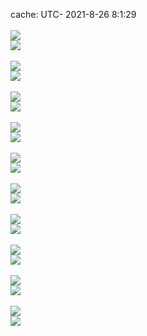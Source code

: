 cache: UTC- 2021-8-26 8:1:29<br/><br/>![](./default/langCompos.svg)<br/>![](./default/tagsstat.svg)<br/><br/>![](./solarized/langCompos.svg)<br/>![](./solarized/tagsstat.svg)<br/><br/>![](./solarized_dark/langCompos.svg)<br/>![](./solarized_dark/tagsstat.svg)<br/><br/>![](./vue/langCompos.svg)<br/>![](./vue/tagsstat.svg)<br/><br/>![](./dracula/langCompos.svg)<br/>![](./dracula/tagsstat.svg)<br/><br/>![](./monokai/langCompos.svg)<br/>![](./monokai/tagsstat.svg)<br/><br/>![](./nord_bright/langCompos.svg)<br/>![](./nord_bright/tagsstat.svg)<br/><br/>![](./nord_dark/langCompos.svg)<br/>![](./nord_dark/tagsstat.svg)<br/><br/>![](./github/langCompos.svg)<br/>![](./github/tagsstat.svg)<br/><br/>![](./github_dark/langCompos.svg)<br/>![](./github_dark/tagsstat.svg)<br/><br/>